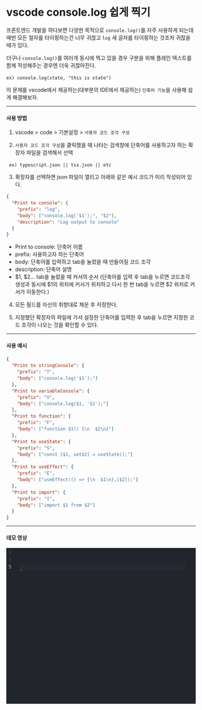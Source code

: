 # vscode console.log 쉽게 찍기



프론트엔드 개발을 하다보면 다양한 목적으로 `console.log()`를 자주 사용하게 되는데 매번 모든 철자를 타이핑하는건 너무 귀찮고 `log` 세 글자를 타이핑하는 것조차 귀찮을 때가 있다.

더구나 `console.log()`를 여러개 동시에 찍고 있을 경우 구분을 위해 플레인 텍스트를 함께 작성해주는 경우엔 더욱 귀찮아진다.

`ex) console.log(state, "this is state")`

이 문제를 vscode에서 제공하는(대부분의 IDE에서 제공하는) `단축어 기능`을 사용해 쉽게 해결해보자.

---

#### **사용 방법**

1. vscode > code > 기본설정 > `사용자 코드 조각 구성`

2. `사용자 코드 조각 구성`을 클릭했을 때 나타는 검색창에 단축어를 사용하고자 하는 확장자 파일을 검색해서 선택

` ex) typescript.json || tsx.json || etc`

3. 확장자를 선택하면 json 파일이 열리고 아래와 같은 예시 코드가 미리 작성되어 있다.

```json
{
  "Print to console": {
    "prefix": "log",
    "body": ["console.log('$1');", "$2"],
    "description": "Log output to console"
  }
}
```

- Print to console: 단축어 이름
- prefix: 사용하고자 하는 단축어
- body: 단축어를 입력하고 tab을 눌렀을 때 만들어질 코드 조각
- description: 단축어 설명
- $1, $2... tab을 눌렀을 때 커서의 순서 (단축어를 입력 후 tab을 누르면 코드조각 생성과 동시에 $1의 위치에 커서가 위치하고 다시 한 번 tab을 누르면 $2 위치로 커서가 이동한다.)

4. 모든 필드를 자신의 취향대로 채운 후 저장한다.

5. 지정했던 확장자의 파일에 가서 설정한 단축어를 입력한 후 tab을 누르면 지정한 코드 조각이 나오는 것을 확인할 수 있다.

---

#### **사용 예시**

```json
{
  "Print to stringConsole": {
    "prefix": "T",
    "body": ["console.log('$1');"]
  },
  "Print to variableConsole": {
    "prefix": "V",
    "body": ["console.log($1, '$1');"]
  },
  "Print to function": {
    "prefix": "F",
    "body": ["function $1() {\n  $2\n}"]
  },
  "Print to useState": {
    "prefix": "S",
    "body": ["const [$1, set$2] = useState();"]
  },
  "Print to useEffect": {
    "prefix": "E",
    "body": ["useEffect(() => {\n  $1\n},[$2]);"]
  },
  "Print to import": {
    "prefix": "I",
    "body": ["import $1 from $2"]
  }
}
```
---

#### **데모 영상**

<img src="./demo.gif">
